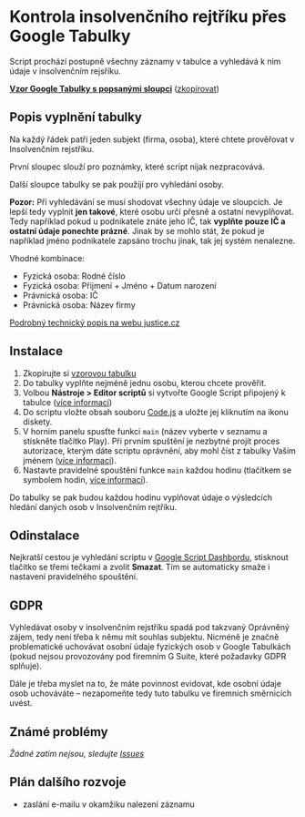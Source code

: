 # Kontrola insolvenčního rejtříku přes Google Tabulky

Script prochází postupně všechny záznamy v tabulce a vyhledává k nim údaje v insolvenčním rejsříku.

**[Vzor Google Tabulky s popsanými sloupci](https://docs.google.com/spreadsheets/d/1lEQSA2mZt_LouzgixVdshQKg6cg60bJRYhixzieEdsY/edit)** ([zkopírovat](https://docs.google.com/spreadsheets/d/1lEQSA2mZt_LouzgixVdshQKg6cg60bJRYhixzieEdsY/copy))

## Popis vyplnění tabulky
Na každý řádek patří jeden subjekt (firma, osoba), které chtete prověřovat v Insolvenčním rejstříku.
 
První sloupec slouží pro poznámky, které script nijak nezpracovává.

Další sloupce tabulky se pak použíjí pro vyhledání osoby.

**Pozor:** Při vyhledávání se musí shodovat všechny údaje ve sloupcích. Je lepší tedy vyplnit **jen takové**, které osobu určí přesně a ostatní nevyplňovat. Tedy například pokud u podnikatele znáte jeho IČ, tak **vyplňte pouze IČ a ostatní údaje ponechte prázné**. Jinak by se mohlo stát, že pokud je například jméno podnikatele zapsáno trochu jinak, tak jej systém nenalezne.

Vhodné kombinace:
 - Fyzická osoba: Rodné číslo
 - Fyzická osoba: Přijmení + Jméno + Datum narození
 - Právnická osoba: IČ
 - Právnická osoba: Název firmy
 
[Podrobný technický popis na webu justice.cz](https://isir.justice.cz/isir/help/Popis_WS_2_v1_7.pdf) 

## Instalace
1. Zkopírujte si [vzorovou tabulku](https://docs.google.com/spreadsheets/d/1lEQSA2mZt_LouzgixVdshQKg6cg60bJRYhixzieEdsY/copy) 
2. Do tabulky vyplňte nejméně jednu osobu, kterou chcete prověřit.
3. Volbou **Nástroje > Editor scriptů** si vytvořte Google Script připojený k tabulce ([více informací](https://developers.google.com/apps-script/guides/bound))
4. Do scriptu vložte obsah souboru [Code.js](google-script/Code.js) a uložte jej kliknutím na ikonu diskety.
5. V horním panelu spusťte funkci `main` (název vyberte v seznamu a stiskněte tlačítko Play). Při prvním spuštění je nezbytné projít proces autorizace, kterým dáte scriptu oprávnění, aby mohl číst z tabulky Vaším jménem ([více informací](https://developers.google.com/apps-script/guides/services/authorization)).
6. Nastavte pravidelné spouštění funkce `main` každou hodinu (tlačítkem se symbolem hodin, [více informací](https://developers.google.com/apps-script/guides/triggers/installable#time-driven_triggers)).

Do tabulky se pak budou každou hodinu vyplňovat údaje o výsledcích hledání daných osob v Insolvenčním rejtříku.

## Odinstalace
Nejkratší cestou je vyhledání scriptu v [Google Script Dashbordu](https://script.google.com/), stisknout tlačítko se třemi tečkami a zvolit **Smazat**. Tím se automaticky smaže i nastavení pravidelného spouštění. 

## GDPR
Vyhledávat osoby v insolvenčním rejstříku spadá pod takzvaný Oprávněný zájem, tedy není třeba k němu mít souhlas subjektu. Nicméně je značně problematické uchovávat osobní údaje fyzických osob v Google Tabulkách (pokud nejsou provozovány pod firemním G Suite, které požadavky GDPR splňuje). 

Dále je třeba myslet na to, že máte povinnost evidovat, kde osobní údaje osob uchováváte – nezapomeňte tedy tuto tabulku ve firemních směrnicích uvést. 

## Známé problémy
*Žádné zatím nejsou, sledujte [Issues](https://github.com/jakubboucek/google-script-kontrola-insolvence/issues)*

## Plán dalšího rozvoje
- zaslání e-mailu v okamžiku nalezení záznamu